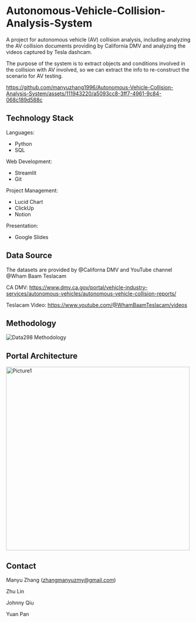 # Autonomous-Vehicle-Collision-Analysis-System
A project for autonomous vehicle (AV) collision analysis, including analyzing the AV collision documents providing by California DMV and analyzing the videos captured by Tesla dashcam.

The purpose of the system is to extract objects and conditions involved in the collision with AV involved, so we can extract the info to re-construct the scenario for AV testing.


https://github.com/manyuzhang1996/Autonomous-Vehicle-Collision-Analysis-System/assets/111943220/a5093cc8-3ff7-4961-9c84-068c189d588c


## Technology Stack
Languages: 
* Python
* SQL

Web Development: 
* Streamlit
* Git

Project Management:
* Lucid Chart
* ClickUp
* Notion

Presentation:
* Google Slides


## Data Source
The datasets are provided by @Californa DMV and YouTube channel @Wham Baam Teslacam

CA DMV: https://www.dmv.ca.gov/portal/vehicle-industry-services/autonomous-vehicles/autonomous-vehicle-collision-reports/

Teslacam Video: https://www.youtube.com/@WhamBaamTeslacam/videos


## Methodology
![Data298 Methodology](https://github.com/manyuzhang1996/Autonomous-Vehicle-Collision-Analysis-System/assets/111943220/e964f4a0-143b-4720-a3fa-7ee1fa9443ff)


## Portal Architecture
<img width="500" alt="Picture1" src="https://github.com/manyuzhang1996/Autonomous-Vehicle-Collision-Analysis-System/assets/111943220/c9217fbf-9e62-46fe-adfd-e69661a9da3a">




## Contact
Manyu Zhang (zhangmanyuzmy@gmail.com)

Zhu Lin

Johnny Qiu

Yuan Pan
